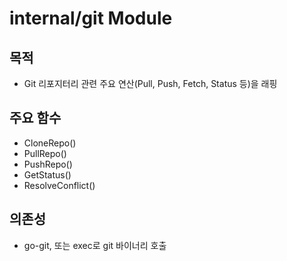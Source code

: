 # internal/git Module

## 목적
- Git 리포지터리 관련 주요 연산(Pull, Push, Fetch, Status 등)을 래핑

## 주요 함수
- CloneRepo()
- PullRepo()
- PushRepo()
- GetStatus()
- ResolveConflict()

## 의존성
- go-git, 또는 exec로 git 바이너리 호출
